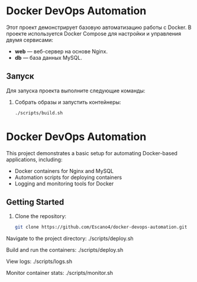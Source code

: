 # Docker DevOps Automation

Этот проект демонстрирует базовую автоматизацию работы с Docker. В проекте используется Docker Compose для настройки и управления двумя сервисами:
- **web** — веб-сервер на основе Nginx.
- **db** — база данных MySQL.

## Запуск

Для запуска проекта выполните следующие команды:

1. Собрать образы и запустить контейнеры:
   ```bash
   ./scripts/build.sh
# Docker DevOps Automation

This project demonstrates a basic setup for automating Docker-based applications, including:

- Docker containers for Nginx and MySQL
- Automation scripts for deploying containers
- Logging and monitoring tools for Docker

## Getting Started

1. Clone the repository:
   ```bash
   git clone https://github.com/Escano4/docker-devops-automation.git

Navigate to the project directory:
./scripts/deploy.sh

Build and run the containers:
./scripts/deploy.sh

View logs:
./scripts/logs.sh

Monitor container stats:
./scripts/monitor.sh
